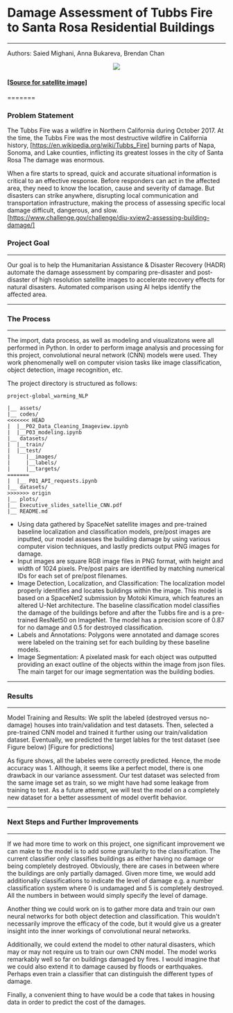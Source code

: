 # Damage Assessment of Tubbs Fire to Santa Rosa Residential Buildings
---
Authors: Saied Mighani, Anna Bukareva, Brendan Chan

<div style="text-align:center"><img src="plots/NASA-satellite-image-header.png" /></div>

####  [[Source for satellite image]](https://www.nasa.gov/image-feature/goddard/2018/nasa-satellite-shows-california-shrouded-in-smoke)
=======

### Problem Statement

The Tubbs Fire was a wildfire in Northern California during October 2017. At the time, the Tubbs Fire was the most destructive wildfire in California history, [https://en.wikipedia.org/wiki/Tubbs_Fire] burning parts of Napa, Sonoma, and Lake counties, inflicting its greatest losses in the city of Santa Rosa The damage was enormous. 

When a fire starts to spread, quick and accurate situational information is critical to an effective response. Before responders can act in the affected area, they need to know the location, cause and severity of damage. But disasters can strike anywhere, disrupting local communication and transportation infrastructure, making the process of assessing specific local damage difficult, dangerous, and slow. [https://www.challenge.gov/challenge/diu-xview2-assessing-building-damage/]

### Project Goal
---
Our goal is to help the Humanitarian Assistance & Disaster Recovery (HADR) automate the damage assessment by comparing pre-disaster and post-disaster of high resolution satellite images to accelerate recovery effects for natural disasters. Automated comparison using AI helps identify the affected area.

---
### The Process
---
The import, data process, as well as modeling and visualizatons were all performed in Python. In order to perform image analysis and processing for this project, convolutional neural network (CNN) models were used. They work phenomenally well on computer vision tasks like image classification, object detection, image recognition, etc.

The project directory is structured as follows:
```
project-global_warming_NLP
    
|__ assets/
|__ codes/
<<<<<<< HEAD
|  |__P02_Data_Cleaning_Imageview.ipynb
|  |__P03_modeling.ipynb
|__ datasets/
|  |__train/
|  |__test/ 
|     |__images/
|     |__labels/
|     |__targets/
=======
|  |__ P01_API_requests.ipynb  
|__ datasets/
>>>>>>> origin
|__ plots/
|__ Executive_slides_satellie_CNN.pdf
|__ README.md
```

- Using data gathered by SpaceNet satellite images and pre-trained baseline localization and classification models, pre/post images are inputted, our model assesses the building damage by using various computer vision techniques, and lastly predicts output PNG images for damage.
- Input images are square RGB image files in PNG format, with height and width of 1024 pixels. Pre/post pairs are identified by matching numerical IDs for each set of pre/post filenames.
- Image Detection, Localization, and Classification: The localization model properly identifies and locates buildings within the image. This model is based on a SpaceNet2 submission by Motoki Kimura, which features an altered U-Net architecture. The baseline classification model classifies the damage of the buildings before and after the Tubbs fire and is a pre-trained ResNet50 on ImageNet. The model has a precision score of 0.87 for no damage and 0.5 for destroyed classification.
- Labels and Annotations: Polygons were annotated and damage scores were labeled on the training set for each building by these baseline models.
- Image Segmentation: A pixelated mask for each object was outputted providing an exact outline of the objects within the image from json files. The main target for our image segmentation was the building bodies.

---
### Results
---
Model Training and Results: We split the labeled (destroyed versus no-damage) houses into train/validation and test datasets. Then, selected a pre-trained CNN model and trained it further using our train/validation dataset. Eventually, we predicted the target lables for the test dataset (see Figure below)
[Figure for predictions]

As figure shows, all the labeles were correctly predicted. Hence, the mode accuracy was 1. Although, it seems like a perfect model, there is one drawback in our variance assessment. Our test dataset was selected from the same image set as train, so we might have had some leakage from training to test. As a future attempt, we will test the model on a completely new dataset for a better assessment of model overfit behavior.

---
### Next Steps and Further Improvements
---
If we had more time to work on this project, one significant improvement we can make to the model is to add some granularity to the classification. The current classifier only classifies buildings as either having no damage or being completely destroyed. Obviously, there are cases in between where the buildings are only partially damaged. Given more time, we would add additionally classifications to indicate the level of damage e.g. a number classification system where 0 is undamaged and 5 is completely destroyed. All the numbers in between would simply specify the level of damage. 

Another thing we could work on is to gather more data and train our own neural networks for both object detection and classification. This wouldn't necessarily improve the efficacy of the code, but it would give us a greater insight into the inner workings of convolutional neural networks.

Additionally, we could extend the model to other natural disasters, which may or may not require us to train our own CNN model. The model works remarkably well so far on buildings damaged by fires. I would imagine that we could also extend it to damage caused by floods or earthquakes. Perhaps even train a classifier that can distinguish the different types of damage. 

Finally, a convenient thing to have would be a code that takes in housing data in order to predict the cost of the damages. 
